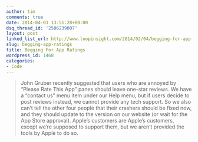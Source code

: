 ```yaml
---
author: tim
comments: true
date: 2014-04-01 13:51:28+00:00
dsq_thread_id: '2586239807'
layout: post
linked_list_url: http://www.loopinsight.com/2014/02/04/begging-for-app-ratings/
slug: begging-app-ratings
title: Begging For App Ratings
wordpress_id: 1468
categories:
- Code
---
```


> John Gruber recently suggested that users who are annoyed by “Please Rate
This App” panes should leave one-star reviews. We have a “contact us” menu
item under our Help menu, but if users decide to post reviews instead, we
cannot provide any tech support. So we also can’t tell the other four people
that their crashers should be fixed now, and they should update to the version
on our website (or wait for the App Store approval). Apple’s customers are
Apple’s customers, except we’re supposed to support them, but we aren’t
provided the tools by Apple to do so.

